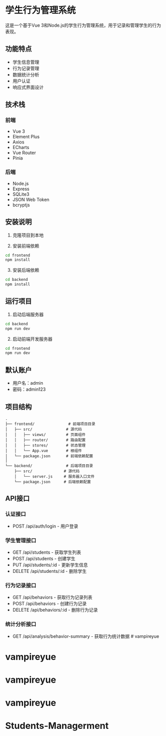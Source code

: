 # 学生行为管理系统

这是一个基于Vue 3和Node.js的学生行为管理系统，用于记录和管理学生的行为表现。

## 功能特点

- 学生信息管理
- 行为记录管理
- 数据统计分析
- 用户认证
- 响应式界面设计

## 技术栈

### 前端
- Vue 3
- Element Plus
- Axios
- ECharts
- Vue Router
- Pinia

### 后端
- Node.js
- Express
- SQLite3
- JSON Web Token
- bcryptjs

## 安装说明

1. 克隆项目到本地

2. 安装前端依赖
```bash
cd frontend
npm install
```

3. 安装后端依赖
```bash
cd backend
npm install
```

## 运行项目

1. 启动后端服务器
```bash
cd backend
npm run dev
```

2. 启动前端开发服务器
```bash
cd frontend
npm run dev
```

## 默认账户

- 用户名：admin
- 密码：admin123

## 项目结构

```
.
├── frontend/               # 前端项目目录
│   ├── src/               # 源代码
│   │   ├── views/         # 页面组件
│   │   ├── router/        # 路由配置
│   │   ├── stores/        # 状态管理
│   │   └── App.vue        # 根组件
│   └── package.json       # 前端依赖配置
│
└── backend/               # 后端项目目录
    ├── src/              # 源代码
    │   └── server.js     # 服务器入口文件
    └── package.json      # 后端依赖配置
```

## API接口

### 认证接口
- POST /api/auth/login - 用户登录

### 学生管理接口
- GET /api/students - 获取学生列表
- POST /api/students - 创建学生
- PUT /api/students/:id - 更新学生信息
- DELETE /api/students/:id - 删除学生

### 行为记录接口
- GET /api/behaviors - 获取行为记录列表
- POST /api/behaviors - 创建行为记录
- DELETE /api/behaviors/:id - 删除行为记录

### 统计分析接口
- GET /api/analysis/behavior-summary - 获取行为统计数据 # vampireyue
# vampireyue
# vampireyue
# vampireyue
# Students-Managerment
